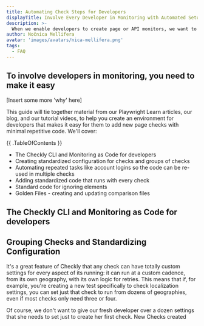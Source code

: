 ```yaml
---
title: Automating Check Steps for Developers
displayTitle: Involve Every Developer in Monitoring with Automated Setup
description: >-
  When we enable developers to create page or API monitors, we want to automate as much of the code writing process as possible, so that developers can test the functionality they care about without getting bogged down in setup steps.
author: Nočnica Mellifera
avatar: 'images/avatars/nica-mellifera.png'
tags:
  - FAQ
---
```

## To involve developers in monitoring, you need to make it easy

[Insert some more 'why' here]

This guide will tie together material from our Playwright Learn articles, our blog, and our tutorial videos, to help you create an environment for developers that makes it easy for them to add new page checks with minimal repetitive code. We'll cover:

{{ .TableOfContents }}

* The Checkly CLI and Monitoring as Code for developers
* Creating standardized configuration for checks and groups of checks
* Automating repeated tasks like account logins so the code can be re-used in multiple checks
* Adding standardized code that runs with every check
* Standard code for ignoring elements
* Golden Files - creating and updating comparison files

## The Checkly CLI and Monitoring as Code for developers


## Grouping Checks and Standardizing Configuration

It's a great feature of Checkly that any check can have totally custom settings for every aspect of its running: it can run at a custom cadence, from its own geography, with its own logic for retries. This means that if, for example, you're creating a new test specifically to check localization settings, you can set just that check to run from dozens of geographies, even if most checks only need three or four.

Of course, we don't want to give our fresh developer over a dozen settings that she needs to set just to create her first check. New Checks created 